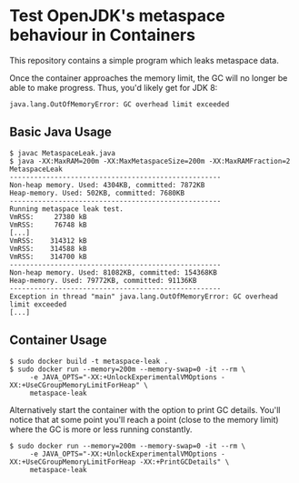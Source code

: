 # Test OpenJDK's metaspace behaviour in Containers

This repository contains a simple program which leaks
metaspace data.

Once the container approaches the memory limit, the GC
will no longer be able to make progress. Thus, you'd
likely get for JDK 8:

    java.lang.OutOfMemoryError: GC overhead limit exceeded

## Basic Java Usage

    $ javac MetaspaceLeak.java
    $ java -XX:MaxRAM=200m -XX:MaxMetaspaceSize=200m -XX:MaxRAMFraction=2 MetaspaceLeak
    ----------------------------------------------------
    Non-heap memory. Used: 4304KB, committed: 7872KB
    Heap-memory. Used: 502KB, committed: 7680KB
    ----------------------------------------------------
    Running metaspace leak test.
    VmRSS:	   27380 kB
    VmRSS:	   76748 kB
    [...]
    VmRSS:	  314312 kB
    VmRSS:	  314588 kB
    VmRSS:	  314700 kB
    ----------------------------------------------------
    Non-heap memory. Used: 81082KB, committed: 154368KB
    Heap-memory. Used: 79772KB, committed: 91136KB
    ----------------------------------------------------
    Exception in thread "main" java.lang.OutOfMemoryError: GC overhead limit exceeded
    [...]

## Container Usage

    $ sudo docker build -t metaspace-leak .
    $ sudo docker run --memory=200m --memory-swap=0 -it --rm \
         -e JAVA_OPTS="-XX:+UnlockExperimentalVMOptions -XX:+UseCGroupMemoryLimitForHeap" \
         metaspace-leak

Alternatively start the container with the option to print GC details. You'll
notice that at some point you'll reach a point (close to the memory limit)
where the GC is more or less running constantly.

    $ sudo docker run --memory=200m --memory-swap=0 -it --rm \
         -e JAVA_OPTS="-XX:+UnlockExperimentalVMOptions -XX:+UseCGroupMemoryLimitForHeap -XX:+PrintGCDetails" \
         metaspace-leak
